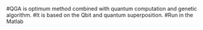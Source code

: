 #QGA is optimum method combined with quantum computation and genetic algorithm.
#It is based on the Qbit and quantum superposition.
#Run in the Matlab
